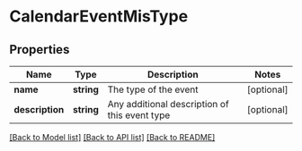 # CalendarEventMisType

## Properties
Name | Type | Description | Notes
------------ | ------------- | ------------- | -------------
**name** | **string** | The type of the event | [optional] 
**description** | **string** | Any additional description of this event type | [optional] 

[[Back to Model list]](../README.md#documentation-for-models) [[Back to API list]](../README.md#documentation-for-api-endpoints) [[Back to README]](../README.md)


